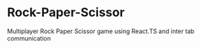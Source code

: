 # Rock-Paper-Scissor
Multiplayer Rock Paper Scissor game using React.TS and inter tab communication
